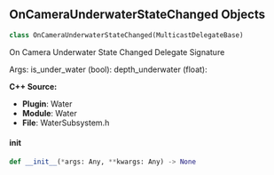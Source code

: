 ## OnCameraUnderwaterStateChanged Objects

```python
class OnCameraUnderwaterStateChanged(MulticastDelegateBase)
```

On Camera Underwater State Changed  Delegate Signature

Args:
    is_under_water (bool): 
    depth_underwater (float):

**C++ Source:**

- **Plugin**: Water
- **Module**: Water
- **File**: WaterSubsystem.h

<a id="unreal.OnCameraUnderwaterStateChanged.__init__"></a>

#### __init__

```python
def __init__(*args: Any, **kwargs: Any) -> None
```

<a id="unreal.OnPontoonEnteredWater"></a>